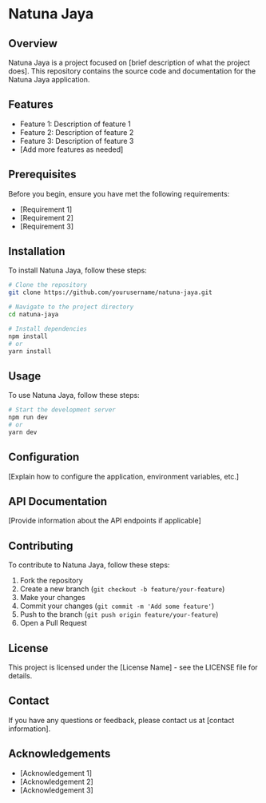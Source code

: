 # Natuna Jaya

## Overview

Natuna Jaya is a project focused on [brief description of what the project does]. This repository contains the source code and documentation for the Natuna Jaya application.

## Features

-   Feature 1: Description of feature 1
-   Feature 2: Description of feature 2
-   Feature 3: Description of feature 3
-   [Add more features as needed]

## Prerequisites

Before you begin, ensure you have met the following requirements:

-   [Requirement 1]
-   [Requirement 2]
-   [Requirement 3]

## Installation

To install Natuna Jaya, follow these steps:

```bash
# Clone the repository
git clone https://github.com/yourusername/natuna-jaya.git

# Navigate to the project directory
cd natuna-jaya

# Install dependencies
npm install
# or
yarn install
```

## Usage

To use Natuna Jaya, follow these steps:

```bash
# Start the development server
npm run dev
# or
yarn dev
```

## Configuration

[Explain how to configure the application, environment variables, etc.]

## API Documentation

[Provide information about the API endpoints if applicable]

## Contributing

To contribute to Natuna Jaya, follow these steps:

1. Fork the repository
2. Create a new branch (`git checkout -b feature/your-feature`)
3. Make your changes
4. Commit your changes (`git commit -m 'Add some feature'`)
5. Push to the branch (`git push origin feature/your-feature`)
6. Open a Pull Request

## License

This project is licensed under the [License Name] - see the LICENSE file for details.

## Contact

If you have any questions or feedback, please contact us at [contact information].

## Acknowledgements

-   [Acknowledgement 1]
-   [Acknowledgement 2]
-   [Acknowledgement 3]

